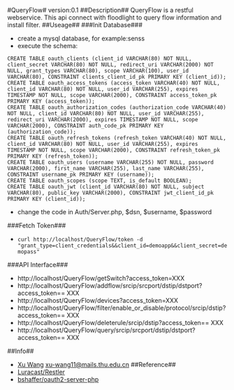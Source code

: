 #QueryFlow#
version:0.1
##Description##
QueryFlow is a restful webservice. This api connect with floodlight to query flow information and install filter.
##Useage##
###Init Database###
- create a mysql database, for example:senss
- execute the schema:
<pre lang='sql'>
<code class='language-sql'>CREATE TABLE oauth_clients (client_id VARCHAR(80) NOT NULL, client_secret VARCHAR(80) NOT NULL, redirect_uri VARCHAR(2000) NOT NULL, grant_types VARCHAR(80), scope VARCHAR(100), user_id VARCHAR(80), CONSTRAINT clients_client_id_pk PRIMARY KEY (client_id));
CREATE TABLE oauth_access_tokens (access_token VARCHAR(40) NOT NULL, client_id VARCHAR(80) NOT NULL, user_id VARCHAR(255), expires TIMESTAMP NOT NULL, scope VARCHAR(2000), CONSTRAINT access_token_pk PRIMARY KEY (access_token));
CREATE TABLE oauth_authorization_codes (authorization_code VARCHAR(40) NOT NULL, client_id VARCHAR(80) NOT NULL, user_id VARCHAR(255), redirect_uri VARCHAR(2000), expires TIMESTAMP NOT NULL, scope VARCHAR(2000), CONSTRAINT auth_code_pk PRIMARY KEY (authorization_code));
CREATE TABLE oauth_refresh_tokens (refresh_token VARCHAR(40) NOT NULL, client_id VARCHAR(80) NOT NULL, user_id VARCHAR(255), expires TIMESTAMP NOT NULL, scope VARCHAR(2000), CONSTRAINT refresh_token_pk PRIMARY KEY (refresh_token));
CREATE TABLE oauth_users (username VARCHAR(255) NOT NULL, password VARCHAR(2000), first_name VARCHAR(255), last_name VARCHAR(255), CONSTRAINT username_pk PRIMARY KEY (username));
CREATE TABLE oauth_scopes (scope TEXT, is_default BOOLEAN);
CREATE TABLE oauth_jwt (client_id VARCHAR(80) NOT NULL, subject VARCHAR(80), public_key VARCHAR(2000), CONSTRAINT jwt_client_id_pk PRIMARY KEY (client_id));</code>
</pre>
- change the code in Auth/Server.php, $dsn, $username, $password

###Fetch Token###
- <code>curl http://localhost/QueryFlow/token -d "grant_type=client_credentials&&client_id=demoapp&&client_secret=demopass"</code>

###API Interface###
- http://localhost/QueryFlow/getSwitch?access_token=XXX
- http://localhost/QueryFlow/addflow/srcip/srcport/dstip/dstport?access_token== XXX
- http://localhost/QueryFlow/devices?access_token=XXX
- http://localhost/QueryFlow/filter/enable_or_disable/protocol/srcip/dstip?access_token== XXX
- http://localhost/QueryFlow/deleterule/srcip/dstip?access_token== XXX
- http://localhost/QueryFlow/query/srcip/srcport/dstip/dstport?access_token== XXX

##Info##
-  <a href="http://xu-wang11.github.io">Xu Wang</a> xu-wang11@mails.thu.edu.cn
##Reference##
- <a href='https://github.com/Luracast/Restler'>Luracast/Restler</a>
- <a href='https://github.com/bshaffer/oauth2-server-php'>bshaffer/oauth2-server-php</a>

